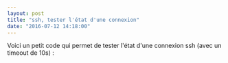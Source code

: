 ```yaml
---
layout: post
title: "ssh, tester l'état d'une connexion"
date: "2016-07-12 14:18:00"
---
```

Voici un petit code qui permet de tester l'état d'une connexion ssh (avec un timeout de 10s) :<br /><br /><script src="//pastebin.com/embed_js/7uufy6tz"></script>
